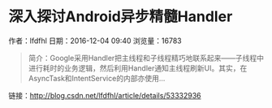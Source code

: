 # 深入探讨Android异步精髓Handler
作者：lfdfhl
日期：2016-12-04 09:40
浏览量：16783
> 简介：Google采用Handler把主线程和子线程精巧地联系起来——子线程中进行耗时的业务逻辑，然后利用Handler通知主线程刷新UI。其实，在AsyncTask和IntentService的内部亦使用...

 链接：http://blog.csdn.net/lfdfhl/article/details/53332936
